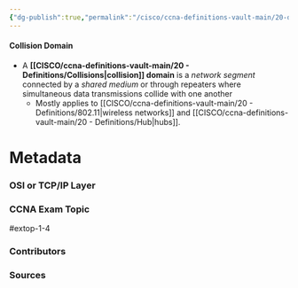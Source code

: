 ```yaml
---
{"dg-publish":true,"permalink":"/cisco/ccna-definitions-vault-main/20-definitions/collision-domain/","tags":["defs_ccna"]}
---
```


#### Collision Domain
- A **[[CISCO/ccna-definitions-vault-main/20 - Definitions/Collisions\|collision]] domain** is a *network segment* connected by a *shared medium* or through repeaters where simultaneous data transmissions collide with one another
	- Mostly applies to [[CISCO/ccna-definitions-vault-main/20 - Definitions/802.11\|wireless networks]] and [[CISCO/ccna-definitions-vault-main/20 - Definitions/Hub\|hubs]].

# Metadata
### OSI or TCP/IP Layer

### CCNA Exam Topic
#extop-1-4
### Contributors

### Sources

